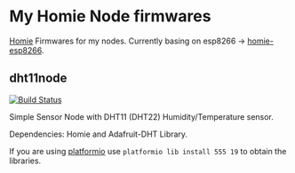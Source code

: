# My Homie Node firmwares

[Homie][homie] Firmwares for my nodes. Currently basing on esp8266
-> [homie-esp8266][homie-esp8266].

## dht11node

[![Build Status](https://travis-ci.org/toke/homie-nodes-fw.svg?branch=master)](https://travis-ci.org/toke/homie-nodes-fw)

Simple Sensor Node with DHT11 (DHT22) Humidity/Temperature sensor.

Dependencies: Homie and Adafruit-DHT Library.

If you are using [platformio][platformio] use `platformio lib install 555 19` to obtain the libraries.

[homie]: https://github.com/marvinroger/homie
[homie-esp8266]: https://github.com/marvinroger/homie-esp8266
[platformio]: https://github.com/platformio/platformio

